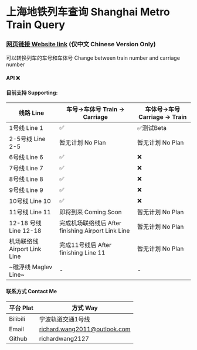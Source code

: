 # 上海地铁列车查询 Shanghai Metro Train Query
### [网页链接 Website link] (仅中文 Chinese Version Only)
可以转换列车的车号和车体号
Change between train number and carriage number
#### API ❌
#### 目前支持 Supporting: 
| 线路 Line | 车号->车体号 Train -> Carriage  | 车体号->车号 Carriage -> Train |
| --- | --- | --- |
| 1号线 Line 1 | ✅ | ✅测试Beta |
| 2-5号线 Line 2-5 | 暂无计划 No Plan | 暂无计划 No Plan |
| 6号线 Line 6 | ✅ | ❌ |
| 7号线 Line 7 | ✅ | ❌ |
| 8号线 Line 8 | ✅ | ❌ |
| 9号线 Line 9 | ✅ | ❌ |
| 10号线 Line 10 | ✅ | ❌ |
| 11号线 Line 11 | 即将到来 Coming Soon | 暂无计划 No Plan |
| 12-18 号线 Line 12-18 | 完成机场联络线后 After finishing Airport Link Line | 暂无计划 No Plan |
| 机场联络线 Airport Link Line | 完成11号线后 After finishing Line 11 | 暂无计划 No Plan |
| ~磁浮线 Maglev Line~ | - | - |

#### 联系方式 Contact Me
| 平台 Plat | 方式 Way |
| --- | --- |
| Bilibili | 宁波轨道交通1号线 |
| Email | richard.wang2011@outlook.com |
| Github | richardwang2127 |


[网页链接 Website link]: https://shtrains.netlify.app
